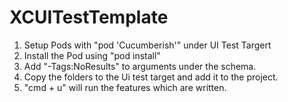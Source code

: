 # XCUITestTemplate

1. Setup Pods with "pod 'Cucumberish'" under UI Test Targert 
2. Install the Pod using "pod install"
3. Add "-Tags:NoResults"  to arguments under the schema.
4. Copy the folders to the Ui test target and add it to the project.
5. "cmd + u" will run the features which are written.

